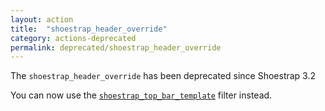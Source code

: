 ```yaml
---
layout: action
title:  "shoestrap_header_override"
category: actions-deprecated
permalink: deprecated/shoestrap_header_override
---
```


The `shoestrap_header_override` has been deprecated since Shoestrap 3.2

You can now use the [`shoestrap_top_bar_template`](/filters/shoestrap_top_bar_template/) filter instead.